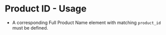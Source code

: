 # Product ID - Usage

* A corresponding Full Product Name element with matching `product_id` must be
  defined.
